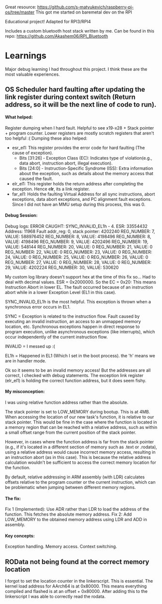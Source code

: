 Great resource: https://github.com/s-matyukevich/raspberry-pi-os/tree/master
This got me started on baremetal dev on the RPI

Educational project!
Adapted for RPI3/RPI4

Includes a custom bluetooth host stack written by me. Can be found in this repo: https://github.com/Akashem06/RPI_Bluetooth

# Learnings
Major debug learning I had throughout this project. I think these are the most valuable experiences.

## OS Scheduler hard faulting after updating the link register during context switch (Return address, so it will be the next line of code to run).

#### What helped:
Register dumping when I hard fault. Helpful to see x19-x28 + Stack pointer + program counter.
Lower registers are mostly scratch registers that aren't too helpful :(
Dumping these also helped:
- esr_el1: This register provides the error code for hard faulting (The cause of exception).
  - Bits [31:26] - Exception Class (EC): Indicates type of violation(e.g., data abort, instruction abort, illegal execution).
  - Bits [24:0] - Instruction-Specific Syndrome (ISS): Extra information about the exception, such as details about the memory access that caused the fault.
- elr_el1: This register holds the return address after completing the exception. Hence e**lr**, its a link register.
- far_el1: Holds the faulting Virtual Address for all sync instructions, abort exceptions, data abort exceptions, and PC alignment fault exceptions. Since I did not have an MMU setup during this process, this was 0.

#### Debug Session:
Debug logs:
ERROR CAUGHT: SYNC_INVALID_EL1h - 4. ESR: 33554432 Address: 11968
Fault addr_reg: 0, stack pointer: 4202240
REG_NUMBER: 7, VALUE: 588976452
REG_NUMBER: 8, VALUE: 4198496
REG_NUMBER: 8, VALUE: 4198496
REG_NUMBER: 9, VALUE: 4202496
REG_NUMBER: 19, VALUE: 548144
REG_NUMBER: 20, VALUE: 0
REG_NUMBER: 21, VALUE: 0
REG_NUMBER: 22, VALUE: 0
REG_NUMBER: 23, VALUE: 0
REG_NUMBER: 24, VALUE: 0
REG_NUMBER: 25, VALUE: 0
REG_NUMBER: 26, VALUE: 0
REG_NUMBER: 27, VALUE: 0
REG_NUMBER: 28, VALUE: 0
REG_NUMBER: 29, VALUE: 4202224
REG_NUMBER: 30, VALUE: 530620

My custom log library doesn't support hex at the time of this fix so... Had to deal with decimal values.
ESR = 0x2000000. So the EC = 0x20: This means Instruction Abort in lower EL.
The fault occurred because of an instruction abort while in a lower Exception Level (EL1 in this case).

SYNC_INVALID_EL1h is the most helpful. This exception is thrown when a synchronous error occurs in EL1.

SYNC = Exception is related to the instruction flow. Fault caused by executing an invalid instruction, an access to an unmapped memory location, etc. Synchronous exceptions happen in direct response to program execution, unlike asynchronous exceptions (like interrupts), which occur independently of the current instruction flow.

INVALID = I messed up :(

EL1h = Happened in EL1 (Which I set in the boot process). the 'h' means we are in handler mode.

Ok so it seems to be an invalid memory access! But the addresses are all correct, I checked with debug statements.
The exception link register (elr_el1) is holding the correct function address, but it does seem fishy.

#### My misconception:
I was using relative function address rather than the absolute.

The stack pointer is set to LOW_MEMORY during bootup. This is at 4MB. When accessing the location of our new task's function, it is relative to our stack pointer. This would be fine in the case where the function is located in a memory region that can be reached with a relative address, such as within a small offset range from the current position of the stack pointer.

However, in cases where the function address is far from the stack pointer (e.g., if it's located in a different section of memory such as .text or .rodata), using a relative address would cause incorrect memory access, resulting in an instruction abort (as in this case). This is because the relative address calculation wouldn't be sufficient to access the correct memory location for the function.

By default, relative addressing in ARM assembly (with LDR) calculates offsets relative to the program counter or the current instruction, which can be problematic when jumping between different memory regions.

#### The fix:
Fix 1 (Implemented): Use ADR rather than LDR to load the address of the function. This fetches the absolute memory address.
Fix 2: Add LOW_MEMORY to the obtained memory address using LDR and ADD in assembly.

#### Key concepts:
Exception handling.
Memory access.
Context switching.

## ROData not being found at the correct memory location
I forgot to set the location counter in the linkerscript. This is essential. The kernel load address for AArch64 is at 
0x80000. This means everything compiled and flashed is at an offset + 0x80000. After adding this to the linkerscript
I was able to correctly read the rodata. 
